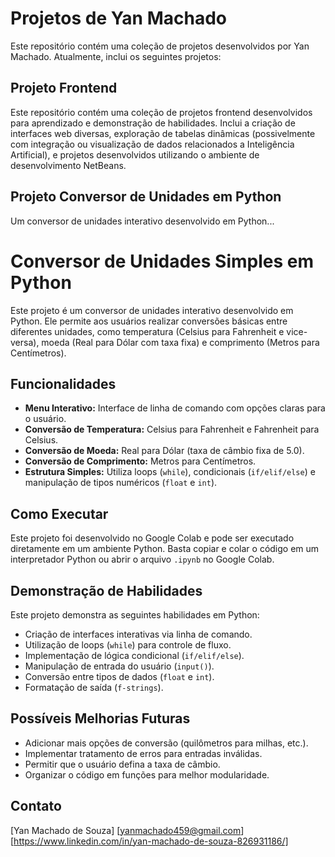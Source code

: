# Projetos de Yan Machado

Este repositório contém uma coleção de projetos desenvolvidos por Yan Machado. Atualmente, inclui os seguintes projetos:

## Projeto Frontend

Este repositório contém uma coleção de projetos frontend desenvolvidos para aprendizado e demonstração de habilidades. Inclui a criação de interfaces web diversas, exploração de tabelas dinâmicas (possivelmente com integração ou visualização de dados relacionados a Inteligência Artificial), e projetos desenvolvidos utilizando o ambiente de desenvolvimento NetBeans.

## Projeto Conversor de Unidades em Python

Um conversor de unidades interativo desenvolvido em Python...
# Conversor de Unidades Simples em Python

Este projeto é um conversor de unidades interativo desenvolvido em Python. Ele permite aos usuários realizar conversões básicas entre diferentes unidades, como temperatura (Celsius para Fahrenheit e vice-versa), moeda (Real para Dólar com taxa fixa) e comprimento (Metros para Centímetros).

## Funcionalidades

* **Menu Interativo:** Interface de linha de comando com opções claras para o usuário.
* **Conversão de Temperatura:** Celsius para Fahrenheit e Fahrenheit para Celsius.
* **Conversão de Moeda:** Real para Dólar (taxa de câmbio fixa de 5.0).
* **Conversão de Comprimento:** Metros para Centímetros.
* **Estrutura Simples:** Utiliza loops (`while`), condicionais (`if/elif/else`) e manipulação de tipos numéricos (`float` e `int`).

## Como Executar

Este projeto foi desenvolvido no Google Colab e pode ser executado diretamente em um ambiente Python. Basta copiar e colar o código em um interpretador Python ou abrir o arquivo `.ipynb` no Google Colab.

## Demonstração de Habilidades

Este projeto demonstra as seguintes habilidades em Python:

* Criação de interfaces interativas via linha de comando.
* Utilização de loops (`while`) para controle de fluxo.
* Implementação de lógica condicional (`if/elif/else`).
* Manipulação de entrada do usuário (`input()`).
* Conversão entre tipos de dados (`float` e `int`).
* Formatação de saída (`f-strings`).

## Possíveis Melhorias Futuras

* Adicionar mais opções de conversão (quilômetros para milhas, etc.).
* Implementar tratamento de erros para entradas inválidas.
* Permitir que o usuário defina a taxa de câmbio.
* Organizar o código em funções para melhor modularidade.

## Contato

[Yan Machado de Souza]
[yanmachado459@gmail.com]
[https://www.linkedin.com/in/yan-machado-de-souza-826931186/]
